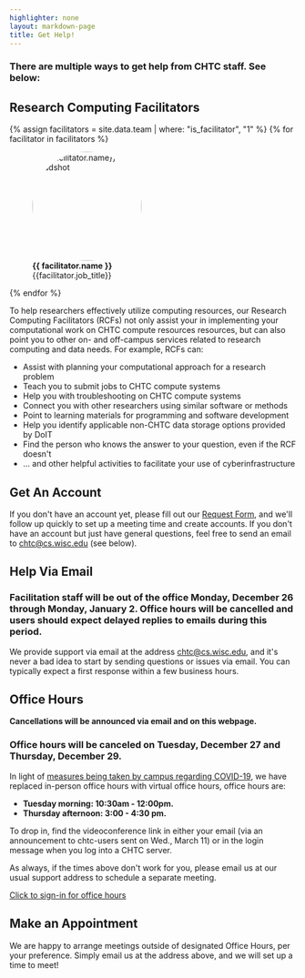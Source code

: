 ```yaml
---
highlighter: none
layout: markdown-page
title: Get Help!
---
```


### There are multiple ways to get help from CHTC staff. See below:

## Research Computing Facilitators

<div class="row justify-content-around d-none d-sm-flex">
    {% assign facilitators = site.data.team | where: "is_facilitator", "1" %}
    {% for facilitator in facilitators %}
        <div class="col-auto">
            <figure class="p-3">
                <img style="object-fit: cover; border-radius: 50%; width: 12rem; height: 12rem" class="" src="{{ facilitator.image | relative_url}}" alt="{{ facilitator.name}}'s Headshot">
                <figcaption class="mt-1"><b>{{ facilitator.name }}</b><br>{{facilitator.job_title}}</figcaption>
            </figure>
        </div>
    {% endfor %}
</div>


To help researchers effectively utilize computing resources, our Research
Computing Facilitators (RCFs) not only assist your in
implementing your computational work on CHTC compute resources
resources, but can also point you to other on- and off-campus services
related to research computing and data needs. For example, RCFs can: 

* Assist with planning your computational approach for a research
problem 
* Teach you to submit jobs to CHTC compute systems 
* Help you with troubleshooting on CHTC compute systems 
* Connect you with other researchers using similar software or methods 
* Point to learning materials for programming and software development 
* Help you identify applicable non-CHTC data storage options provided by DoIT 
* Find the person who knows the answer to your question, even if the RCF doesn't 
* ... and other helpful activities to facilitate your use of cyberinfrastructure

## Get An Account

If you don't have an account yet, please fill out our [Request
Form](form.html), and we'll follow up quickly to set up a meeting time
and create accounts. If you don't have an account but just have general
questions, feel free to send an email to chtc@cs.wisc.edu (see below).

## Help Via Email

### Facilitation staff will be out of the office Monday, December 26 through Monday, January 2. Office hours will be cancelled and users should expect delayed replies to emails during this period.

We provide support via email at the address
[chtc@cs.wisc.edu](Mailto:chtc@cs.wisc.edu), and it's never a bad idea
to start by sending questions or issues via email. You can typically
expect a first response within a few business hours.

## Office Hours

**Cancellations will be announced via email and on this webpage.**

### Office hours will be canceled on Tuesday, December 27 and Thursday, December 29. 

In light of [measures being taken by campus regarding COVID-19](https://covid19.wisc.edu/), 
we have replaced in-person office hours with virtual office hours, office hours are:

-   **Tuesday morning: 10:30am - 12:00pm.** 
-   **Thursday afternoon: 3:00 - 4:30 pm.** 

To drop in, find the videoconference link in either your email (via 
an announcement to chtc-users sent on Wed., March 11) or in the login message
when you log into a CHTC server. 

As always, if the times above don't work for you, please email us 
at our usual support address to schedule a separate meeting. 

[Click to sign-in for office hours](sign-in.html)


<!-- For users who already have accounts, we have drop-in office hours on:

-   **Tuesday/Thursday afternoons, from 3:00 - 4:30 pm.**
-   **Wednesday morning from 9:30 - 11:30 am**

Office Hours are located in the [Discovery
Building](http://map.wisc.edu/s/919bjy8v) at the second-floor round
table, just off of the main staircase.\
 **For researchers without access to the upper floors of the Discovery
Building, check in at the front desk and ask them to "call CHTC."**\
 We will confirm that you are here for office hours and you will be let
upstairs. (Note: If you ask the desk to call for a facilitator, by name,
no one will answer as facilitators will not be in their *own* offices
during Office Hours.) --> 

## Make an Appointment

We are happy to arrange meetings outside of designated Office Hours, per
your preference. Simply email us at the address above, and we will set
up a time to meet!
